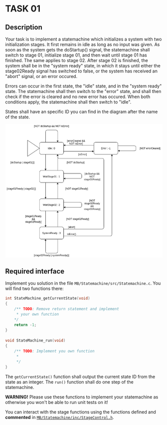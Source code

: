 # TASK 01

## Description

Your task is to implement a statemachine which initializes a system with two initialization stages.
It first remains in idle as long as no input was given. As soon as the system gets the doStartup() signal, the statemachine shall switch to stage 01, initialize stage 01, and then wait until stage 01 has finished. The same applies to stage 02. After stage 02 is finished, the system shall be in the "system ready" state, in which it stays until either the stage02Ready signal has switched to false, or the system has received an "abort" signal, or an error occured. 

Errors can occur in the first state, the "idle" state, and in the "system ready" state. The statemachine shall then switch to the "error" state, and shall then check if the error is cleared and no new error has occured. When both conditions apply, the statemachine shall then switch to "idle".

States shall have an specific ID you can find in the diagram after the name of the state.

![statemachine_description](Statemachine.png)

## Required interface

Implement you solution in the file `MB/Statemachine/src/Statemachine.c`. You will find two functions there:

```c
int StateMachine_getCurrentState(void)
{
    /** TODO: Remove return statement and implement
     * your own function
    */
    return -1;
}

void StateMachine_run(void)
{
    /** TODO: Implement you own function 
     * 
     */
}
```
The `getCurrentState()` function shall output the current state ID from the state as an integer.
The `run()` function shall do one step of the statemachine.

__WARNING!__ Please use these functions to implement your statemachine as otherwise you won't be able to run unit tests on it!

You can interact with the stage functions using the functions defined and __commented__ in [`MB/Statemachine/inc/StageControl.h`](MB/Statemachine/inc/StageControl.h).
